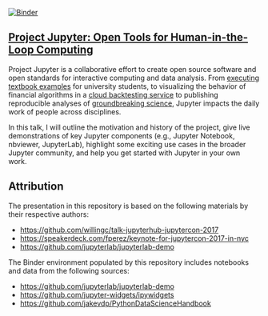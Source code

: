 [![Binder](https://mybinder.org/badge.svg)](https://mybinder.org/v2/gh/parente/ncsu2018/master)

## [Project Jupyter: Open Tools for Human-in-the-Loop Computing](https://www.lib.ncsu.edu/events/open-tools-for-human-in-the-loop-computing)

Project Jupyter is a collaborative effort to create open source software and open standards for interactive computing and data analysis. From [executing textbook examples](https://speakerdeck.com/fperez/keynote-for-jupytercon-2017-in-nyc?slide=26) for university students,  to visualizing the behavior of financial algorithms in a [cloud backtesting service](https://www.quantopian.com/notebooks/survey) to publishing reproducible analyses of [groundbreaking science](https://blog.jupyter.org/congratulations-to-the-ligo-and-virgo-collaborations-from-project-jupyter-5923247be019), Jupyter impacts the daily work of people across disciplines.

In this talk, I will outline the motivation and history of the project, give live demonstrations of key Jupyter components (e.g., Jupyter Notebook, nbviewer, JupyterLab), highlight some exciting use cases in the broader Jupyter community, and help you get started with Jupyter in your own work.

## Attribution

The presentation in this repository is based on the following materials by their respective authors:

* https://github.com/willingc/talk-jupyterhub-jupytercon-2017
* https://speakerdeck.com/fperez/keynote-for-jupytercon-2017-in-nyc
* https://github.com/jupyterlab/jupyterlab-demo

The Binder environment populated by this repository includes notebooks and data from the following sources:

* https://github.com/jupyterlab/jupyterlab-demo
* https://github.com/jupyter-widgets/ipywidgets
* https://github.com/jakevdp/PythonDataScienceHandbook
